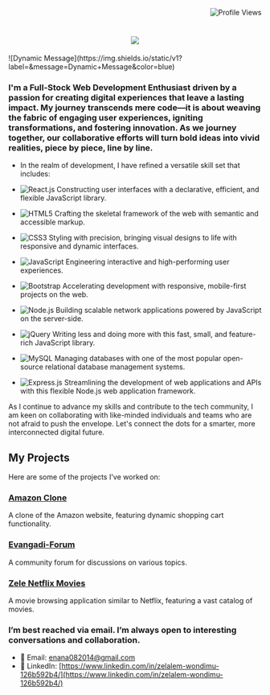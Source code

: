 <p align="right">
  <img src="https://komarev.com/ghpvc/?username=Zele916&color=blue" alt="Profile Views">
<h1 align="center">
    <img src="https://readme-typing-svg.herokuapp.com/?font=Fira+Code&size=40&color=4CAF50&center=true&vCenter=true&width=700&height=100&duration=7000&lines=Welcome!+I'm+Zelalem+Wondimu!;" />
</h1>
  ![Dynamic Message](https://img.shields.io/static/v1?label=&message=Dynamic+Message&color=blue)

  
### I'm a Full-Stock Web Development Enthusiast driven by a passion for creating digital experiences that leave a lasting impact. My journey transcends mere code—it is about weaving the fabric of engaging user experiences, igniting transformations, and fostering innovation. As we journey together, our collaborative efforts will turn bold ideas into vivid realities, piece by piece, line by line.

- In the realm of development, I have refined a versatile skill set that includes:

- ![React.js](https://img.shields.io/badge/React.js-20232A?style=flat&logo=react&logoColor=61DAFB) Constructing user interfaces with a declarative, efficient, and flexible JavaScript library.
- ![HTML5](https://img.shields.io/badge/HTML5-E34F26?style=flat&logo=html5&logoColor=white) Crafting the skeletal framework of the web with semantic and accessible markup.
- ![CSS3](https://img.shields.io/badge/CSS3-1572B6?style=flat&logo=css3&logoColor=white) Styling with precision, bringing visual designs to life with responsive and dynamic interfaces.
- ![JavaScript](https://img.shields.io/badge/JavaScript-F7DF1E?style=flat&logo=javascript&logoColor=black) Engineering interactive and high-performing user experiences.
- ![Bootstrap](https://img.shields.io/badge/Bootstrap-7952B3?style=flat&logo=bootstrap&logoColor=white) Accelerating development with responsive, mobile-first projects on the web.
- ![Node.js](https://img.shields.io/badge/Node.js-339933?style=flat&logo=nodedotjs&logoColor=white) Building scalable network applications powered by JavaScript on the server-side.
- ![jQuery](https://img.shields.io/badge/jQuery-0769AD?style=flat&logo=jquery&logoColor=white) Writing less and doing more with this fast, small, and feature-rich JavaScript library.
- ![MySQL](https://img.shields.io/badge/MySQL-4479A1?style=flat&logo=mysql&logoColor=white) Managing databases with one of the most popular open-source relational database management systems.
- ![Express.js](https://img.shields.io/badge/Express.js-000000?style=flat&logo=express&logoColor=white) Streamlining the development of web applications and APIs with this flexible Node.js web application framework.



As I continue to advance my skills and contribute to the tech community, I am keen on collaborating with like-minded individuals and teams who are not afraid to push the envelope. Let's connect the dots for a smarter, more interconnected digital future.

## My Projects

Here are some of the projects I've worked on:

### [Amazon Clone](https://amzonz.netlify.app/)
A clone of the Amazon website, featuring dynamic shopping cart functionality.

### [Evangadi-Forum](https://evangadi-forumz2024.netlify.app/)
A community forum for discussions on various topics.

### [Zele Netflix Movies](https://zelenetflixmovies.netlify.app/)
A movie browsing application similar to Netflix, featuring a vast catalog of movies.

### I’m best reached via email. I’m always open to interesting conversations and collaboration.

- 📧 Email: [enana082014@gmail.com](mailto:enana082014@gmail.com)
- 🔗 LinkedIn: [https://www.linkedin.com/in/zelalem-wondimu-126b592b4/](https://www.linkedin.com/in/zelalem-wondimu-126b592b4/)






